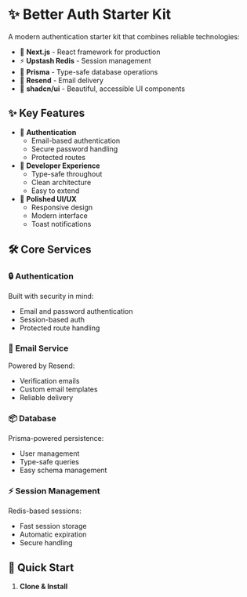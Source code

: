 # ✨ Better Auth Starter Kit

A modern authentication starter kit that combines reliable technologies:

- 🚀 **Next.js** - React framework for production
- ⚡️ **Upstash Redis** - Session management
- 💾 **Prisma** - Type-safe database operations
- 📨 **Resend** - Email delivery
- 🎯 **shadcn/ui** - Beautiful, accessible UI components

## ✨ Key Features

- 🔐 **Authentication**
  - Email-based authentication
  - Secure password handling
  - Protected routes
- 🚀 **Developer Experience**
  - Type-safe throughout
  - Clean architecture
  - Easy to extend
- 🎨 **Polished UI/UX**
  - Responsive design
  - Modern interface
  - Toast notifications

## 🛠 Core Services

### 🔒 Authentication

Built with security in mind:

- Email and password authentication
- Session-based auth
- Protected route handling

### 📧 Email Service

Powered by Resend:

- Verification emails
- Custom email templates
- Reliable delivery

### 📦 Database

Prisma-powered persistence:

- User management
- Type-safe queries
- Easy schema management

### ⚡️ Session Management

Redis-based sessions:

- Fast session storage
- Automatic expiration
- Secure handling

## 🚀 Quick Start

1. **Clone & Install**
